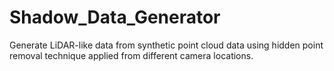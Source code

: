 # Shadow_Data_Generator
Generate LiDAR-like data from synthetic point cloud data using hidden point removal technique applied from different camera locations.

